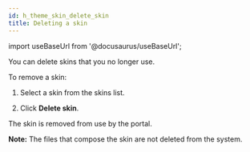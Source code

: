 ```yaml
---
id: h_theme_skin_delete_skin
title: Deleting a skin
---
```

import useBaseUrl from '@docusaurus/useBaseUrl';



You can delete skins that you no longer use.

To remove a skin:

1.  Select a skin from the skins list.

2.  Click **Delete skin**.


The skin is removed from use by the portal.

**Note:** The files that compose the skin are not deleted from the system.

